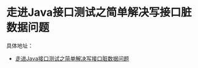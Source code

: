 # 走进Java接口测试之简单解决写接口脏数据问题

具体地址： 
- [走进Java接口测试之简单解决写接口脏数据问题](https://blog.csdn.net/zuozewei/article/details/103562531)
